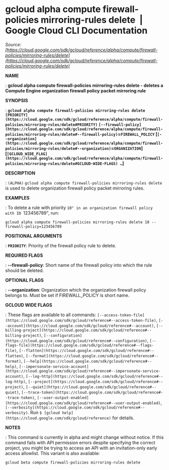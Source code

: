 # gcloud alpha compute firewall-policies mirroring-rules delete  |  Google Cloud CLI Documentation

*Source: [https://cloud.google.com/sdk/gcloud/reference/alpha/compute/firewall-policies/mirroring-rules/delete](https://cloud.google.com/sdk/gcloud/reference/alpha/compute/firewall-policies/mirroring-rules/delete)*

**NAME**

: **gcloud alpha compute firewall-policies mirroring-rules delete - deletes a Compute Engine organization firewall policy packet mirroring rule**

**SYNOPSIS**

: **`gcloud alpha compute firewall-policies mirroring-rules delete` `[PRIORITY](https://cloud.google.com/sdk/gcloud/reference/alpha/compute/firewall-policies/mirroring-rules/delete#PRIORITY)` `[--firewall-policy](https://cloud.google.com/sdk/gcloud/reference/alpha/compute/firewall-policies/mirroring-rules/delete#--firewall-policy)`=`FIREWALL_POLICY` [`[--organization](https://cloud.google.com/sdk/gcloud/reference/alpha/compute/firewall-policies/mirroring-rules/delete#--organization)`=`ORGANIZATION`] [`[GCLOUD_WIDE_FLAG](https://cloud.google.com/sdk/gcloud/reference/alpha/compute/firewall-policies/mirroring-rules/delete#GCLOUD-WIDE-FLAGS) …`]**

**DESCRIPTION**

: `(ALPHA)` `gcloud alpha compute firewall-policies
mirroring-rules delete` is used to delete organization firewall policy
packet mirroring rules.

**EXAMPLES**

: To delete a rule with priority ``10" in an organization firewall policy with ID
``123456789", run:

```
gcloud alpha compute firewall-policies mirroring-rules delete 10 --firewall-policy=123456789
```

**POSITIONAL ARGUMENTS**

: **`PRIORITY`**:
Priority of the firewall policy rule to delete.

**REQUIRED FLAGS**

: **--firewall-policy**:
Short name of the firewall policy into which the rule should be deleted.

**OPTIONAL FLAGS**

: **--organization**:
Organization which the organization firewall policy belongs to. Must be set if
FIREWALL_POLICY is short name.

**GCLOUD WIDE FLAGS**

: These flags are available to all commands: `[--access-token-file](https://cloud.google.com/sdk/gcloud/reference#--access-token-file)`,
`[--account](https://cloud.google.com/sdk/gcloud/reference#--account)`, `[--billing-project](https://cloud.google.com/sdk/gcloud/reference#--billing-project)`,
`[--configuration](https://cloud.google.com/sdk/gcloud/reference#--configuration)`,
`[--flags-file](https://cloud.google.com/sdk/gcloud/reference#--flags-file)`,
`[--flatten](https://cloud.google.com/sdk/gcloud/reference#--flatten)`, `[--format](https://cloud.google.com/sdk/gcloud/reference#--format)`, `[--help](https://cloud.google.com/sdk/gcloud/reference#--help)`, `[--impersonate-service-account](https://cloud.google.com/sdk/gcloud/reference#--impersonate-service-account)`,
`[--log-http](https://cloud.google.com/sdk/gcloud/reference#--log-http)`,
`[--project](https://cloud.google.com/sdk/gcloud/reference#--project)`, `[--quiet](https://cloud.google.com/sdk/gcloud/reference#--quiet)`, `[--trace-token](https://cloud.google.com/sdk/gcloud/reference#--trace-token)`, `[--user-output-enabled](https://cloud.google.com/sdk/gcloud/reference#--user-output-enabled)`,
`[--verbosity](https://cloud.google.com/sdk/gcloud/reference#--verbosity)`.
Run `$ [gcloud help](https://cloud.google.com/sdk/gcloud/reference)` for details.

**NOTES**

: This command is currently in alpha and might change without notice. If this
command fails with API permission errors despite specifying the correct project,
you might be trying to access an API with an invitation-only early access
allowlist. This variant is also available:

```
gcloud beta compute firewall-policies mirroring-rules delete
```